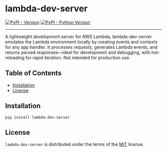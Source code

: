 # lambda-dev-server

[![PyPI - Version](https://img.shields.io/pypi/v/lambda-dev-server.svg)](https://pypi.org/project/lambda-dev-server)
[![PyPI - Python Version](https://img.shields.io/pypi/pyversions/lambda-dev-server.svg)](https://pypi.org/project/lambda-dev-server)

-----
A lightweight development server for AWS Lambda, lambda-dev-server emulates the Lambda environment locally by creating events and contexts for any app handler. It processes requests, generates Lambda events, and returns parsed responses—ideal for development and debugging, with hot-reloading for rapid iteration. Not intended for production use.

## Table of Contents

- [Installation](#installation)
- [License](#license)

## Installation

```console
pip install lambda-dev-server
```

## License

`lambda-dev-server` is distributed under the terms of the [MIT](https://spdx.org/licenses/MIT.html) license.
